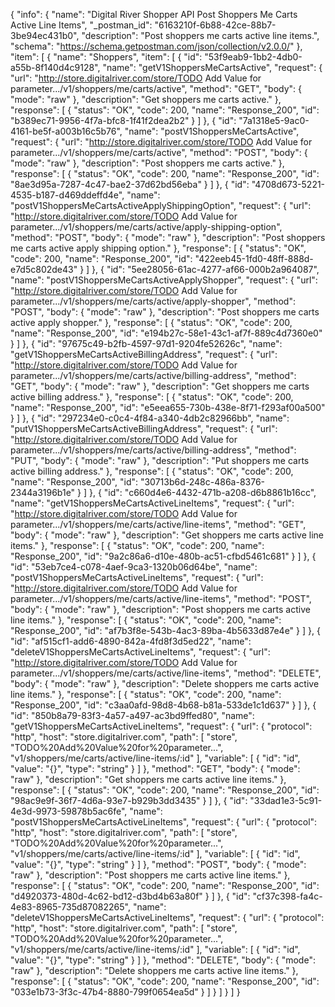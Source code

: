 {
  "info": {
    "name": "Digital River Shopper API Post Shoppers Me Carts Active Line Items",
    "_postman_id": "6163210f-6b88-42ce-88b7-3be94ec431b0",
    "description": "Post shoppers me carts active line items.",
    "schema": "https://schema.getpostman.com/json/collection/v2.0.0/"
  },
  "item": [
    {
      "name": "Shoppers",
      "item": [
        {
          "id": "53f9eab9-1bb2-4db0-a55b-8f140d4c9128",
          "name": "getV1ShoppersMeCartsActive",
          "request": {
            "url": "http://store.digitalriver.com/store/TODO Add Value for parameter.../v1/shoppers/me/carts/active",
            "method": "GET",
            "body": {
              "mode": "raw"
            },
            "description": "Get shoppers me carts active."
          },
          "response": [
            {
              "status": "OK",
              "code": 200,
              "name": "Response_200",
              "id": "b389ec71-9956-4f7a-bfc8-1f41f2dea2b2"
            }
          ]
        },
        {
          "id": "7a1318e5-9ac0-4161-be5f-a003b16c5b76",
          "name": "postV1ShoppersMeCartsActive",
          "request": {
            "url": "http://store.digitalriver.com/store/TODO Add Value for parameter.../v1/shoppers/me/carts/active",
            "method": "POST",
            "body": {
              "mode": "raw"
            },
            "description": "Post shoppers me carts active."
          },
          "response": [
            {
              "status": "OK",
              "code": 200,
              "name": "Response_200",
              "id": "8ae3d95a-7287-4c47-bae2-37d62bd56eba"
            }
          ]
        },
        {
          "id": "4708d673-5221-4535-b187-d469ddeffd4e",
          "name": "postV1ShoppersMeCartsActiveApplyShippingOption",
          "request": {
            "url": "http://store.digitalriver.com/store/TODO Add Value for parameter.../v1/shoppers/me/carts/active/apply-shipping-option",
            "method": "POST",
            "body": {
              "mode": "raw"
            },
            "description": "Post shoppers me carts active apply shipping option."
          },
          "response": [
            {
              "status": "OK",
              "code": 200,
              "name": "Response_200",
              "id": "422eeb45-1fd0-48ff-888d-e7d5c802de43"
            }
          ]
        },
        {
          "id": "5ee28056-61ac-4277-af66-000b2a964087",
          "name": "postV1ShoppersMeCartsActiveApplyShopper",
          "request": {
            "url": "http://store.digitalriver.com/store/TODO Add Value for parameter.../v1/shoppers/me/carts/active/apply-shopper",
            "method": "POST",
            "body": {
              "mode": "raw"
            },
            "description": "Post shoppers me carts active apply shopper."
          },
          "response": [
            {
              "status": "OK",
              "code": 200,
              "name": "Response_200",
              "id": "e194b27c-58e1-43c1-af7f-889c4d7360e0"
            }
          ]
        },
        {
          "id": "97675c49-b2fb-4597-97d1-9204fe52626c",
          "name": "getV1ShoppersMeCartsActiveBillingAddress",
          "request": {
            "url": "http://store.digitalriver.com/store/TODO Add Value for parameter.../v1/shoppers/me/carts/active/billing-address",
            "method": "GET",
            "body": {
              "mode": "raw"
            },
            "description": "Get shoppers me carts active billing address."
          },
          "response": [
            {
              "status": "OK",
              "code": 200,
              "name": "Response_200",
              "id": "e5eea655-730b-438e-8f71-f293af00a500"
            }
          ]
        },
        {
          "id": "297234e0-c0c4-4f84-a340-4db2c82966bb",
          "name": "putV1ShoppersMeCartsActiveBillingAddress",
          "request": {
            "url": "http://store.digitalriver.com/store/TODO Add Value for parameter.../v1/shoppers/me/carts/active/billing-address",
            "method": "PUT",
            "body": {
              "mode": "raw"
            },
            "description": "Put shoppers me carts active billing address."
          },
          "response": [
            {
              "status": "OK",
              "code": 200,
              "name": "Response_200",
              "id": "30713b6d-248c-486a-8376-2344a3196b1e"
            }
          ]
        },
        {
          "id": "c660d4e6-4432-471b-a208-d6b8861b16cc",
          "name": "getV1ShoppersMeCartsActiveLineItems",
          "request": {
            "url": "http://store.digitalriver.com/store/TODO Add Value for parameter.../v1/shoppers/me/carts/active/line-items",
            "method": "GET",
            "body": {
              "mode": "raw"
            },
            "description": "Get shoppers me carts active line items."
          },
          "response": [
            {
              "status": "OK",
              "code": 200,
              "name": "Response_200",
              "id": "9a2c86a6-d10e-480b-ac51-cfbd5461c681"
            }
          ]
        },
        {
          "id": "53eb7ce4-c078-4aef-9ca3-1320b06d64be",
          "name": "postV1ShoppersMeCartsActiveLineItems",
          "request": {
            "url": "http://store.digitalriver.com/store/TODO Add Value for parameter.../v1/shoppers/me/carts/active/line-items",
            "method": "POST",
            "body": {
              "mode": "raw"
            },
            "description": "Post shoppers me carts active line items."
          },
          "response": [
            {
              "status": "OK",
              "code": 200,
              "name": "Response_200",
              "id": "af7b3f8e-543b-4ac3-89ba-4b5633d87e4e"
            }
          ]
        },
        {
          "id": "af515cf1-add6-4890-842a-4fd8f3d5ed22",
          "name": "deleteV1ShoppersMeCartsActiveLineItems",
          "request": {
            "url": "http://store.digitalriver.com/store/TODO Add Value for parameter.../v1/shoppers/me/carts/active/line-items",
            "method": "DELETE",
            "body": {
              "mode": "raw"
            },
            "description": "Delete shoppers me carts active line items."
          },
          "response": [
            {
              "status": "OK",
              "code": 200,
              "name": "Response_200",
              "id": "c3aa0afd-98d8-4b68-b81a-533de1c1d637"
            }
          ]
        },
        {
          "id": "850b8a79-83f3-4a57-a497-ac3bd9ffed80",
          "name": "getV1ShoppersMeCartsActiveLineItems",
          "request": {
            "url": {
              "protocol": "http",
              "host": "store.digitalriver.com",
              "path": [
                "store",
                "TODO%20Add%20Value%20for%20parameter...",
                "v1/shoppers/me/carts/active/line-items/:id"
              ],
              "variable": [
                {
                  "id": "id",
                  "value": "{}",
                  "type": "string"
                }
              ]
            },
            "method": "GET",
            "body": {
              "mode": "raw"
            },
            "description": "Get shoppers me carts active line items."
          },
          "response": [
            {
              "status": "OK",
              "code": 200,
              "name": "Response_200",
              "id": "98ac9e9f-36f7-4d6a-93e7-b929b3dd3435"
            }
          ]
        },
        {
          "id": "33dad1e3-5c91-4e3d-9973-59878b5ac6fe",
          "name": "postV1ShoppersMeCartsActiveLineItems",
          "request": {
            "url": {
              "protocol": "http",
              "host": "store.digitalriver.com",
              "path": [
                "store",
                "TODO%20Add%20Value%20for%20parameter...",
                "v1/shoppers/me/carts/active/line-items/:id"
              ],
              "variable": [
                {
                  "id": "id",
                  "value": "{}",
                  "type": "string"
                }
              ]
            },
            "method": "POST",
            "body": {
              "mode": "raw"
            },
            "description": "Post shoppers me carts active line items."
          },
          "response": [
            {
              "status": "OK",
              "code": 200,
              "name": "Response_200",
              "id": "d4920373-480d-4c62-bd12-d3bd4b63a80f"
            }
          ]
        },
        {
          "id": "cf37c398-fa4c-4e83-8965-735d87082265",
          "name": "deleteV1ShoppersMeCartsActiveLineItems",
          "request": {
            "url": {
              "protocol": "http",
              "host": "store.digitalriver.com",
              "path": [
                "store",
                "TODO%20Add%20Value%20for%20parameter...",
                "v1/shoppers/me/carts/active/line-items/:id"
              ],
              "variable": [
                {
                  "id": "id",
                  "value": "{}",
                  "type": "string"
                }
              ]
            },
            "method": "DELETE",
            "body": {
              "mode": "raw"
            },
            "description": "Delete shoppers me carts active line items."
          },
          "response": [
            {
              "status": "OK",
              "code": 200,
              "name": "Response_200",
              "id": "033e1b73-3f3c-47b4-8880-799f0654ea5d"
            }
          ]
        }
      ]
    }
  ]
}